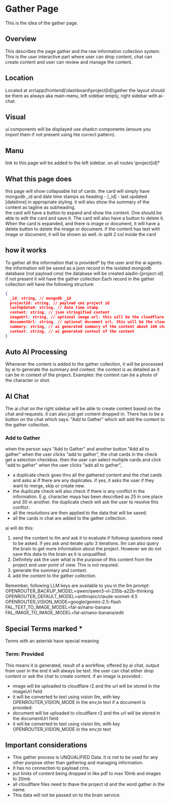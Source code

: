 # Gather Page

This is the idea of the gather page.

## Overview
This describes the page gather and the raw information collection system.
This is the user interactive part where user can drop content, chat can create content and user can review and manage the content.

## Location 
Located at src\app\(frontend)\dashboard\project\[id]\gather
the layout should be there as always aka main-menu, left sidebar empty, right sidebar with ai-chat. 

## Visual
ui components will be displayed use shadcn components (ensure you import them if not present using hte correct pattern).

## Manu
link to this page will be added to the left sidebar. on all routes \project\[id]\*

## What this page does
this page will show collapsable list of cards. the card will simply have mongodb _id and date time stamps as heading - [_id] - last updated [datetime] in appropriate styling.
it will also show the summary of the content as tagline as subheading.  
the card will have a button to expand and show the content.
One should be able to edit the card and save it.
The card will also have a button to delete it.
When the card is expanded, and there is image or document, it will have a delete button to delete the image or document.
if the content has text with image or document, it will be shown as well. in split 2 col inside the card


## how it works
To gather all the information that is provided* by the user and the ai agents.
the information will be saved as a json record in the isolated mongodb database (not payload cms)
the database will be created aladin-[project-id] if not present
it will have the gather collection
Each record in the gather collection will have the following structure:
```json
{
  _id: string, // mongodb _id
  projectId: string, // payload cms project id
  lastUpdated: string, // date time stamp
  content: string, // json stringified content
  imageUrl: string, // optional image url. this will be the cloudflare public url
  documentUrl: string, // optional document url. this will be the cloudflare public url
  summary: string, // ai generated summary of the content about 100 characters
  context: string, // ai generated context of the content
}
```

## Auto AI Processing
Whenever the content is added to the gather collection, it will be processed by ai to generate the summary and context.
the context is as detailed as it can be in context of the project.
Examples: the content can be a photo of the character or shot.

## AI Chat
The ai chat on the right sidebar will be able to create content based on the chat and requests. it can also just get content dropped in.
There has to be a button on the chat which says: "Add to Gather" which will add the content to the gather collection.

### Add to Gather
when the person says "Add to Gather"  and another button "Add all to gather"
when the user clicks "add to gather", the chat cards in the check get a selection checkbox. then the user can select multiple cards and click "add to gather"
when the user clicks "add all to gather", 
- a duplicate check goes thru all the gathered content and the chat cards and asks ai if there are any duplicates. if yes, it asks the user if they want to merge, skip or create new.
- the duplicate check will also check if there is any conflict in the information. E.g. character maya has been described as 25 in one place and 30 in another. the duplicate check will ask the user to resolve this conflict.
- all the resolutions are then applied to the data that will be saved.
- all the cards in chat are added to the gather collection.

ai will do this:
1) send the content to llm and ask it to evaluate if followup questions need to be asked. if yes ask and iterate upto 3 iterations. llm can also query the brain to get more information about the project. However we do not save this data to the brain as it is unqualified.
2) Definitely ask the user what is the purpose of this content from the project and user point of view. This is not required.
2) generate the summary and context.
3) add the content to the gather collection.

Remember, following LLM keys are available to you in the llm prompt:
OPENROUTER_BACKUP_MODEL=qwen/qwen3-vl-235b-a22b-thinking
OPENROUTER_DEFAULT_MODEL=anthropic/claude-sonnet-4.5
OPENROUTER_VISION_MODE=google/gemini-2.5-flash
FAL_TEXT_TO_IMAGE_MODEL=fal-ai/nano-banana
FAL_IMAGE_TO_IMAGE_MODEL=fal-ai/nano-banana/edit


## Special Terms marked *
Terms with an asterisk have special meaning

### Term: Provided
This means it is generated, result of a workflow, offered by ai chat, output from user
in the end it will always be text. the user can chat either drop content or ask the chat to create content.
if an image is provided :
- image will be uploaded to cloudflare r2 and the url will be stored in the imageUrl field
- it will be converted to text using vision llm, with key OPENROUTER_VISION_MODE in the env,to text
if a document is provided:
- document will be uploaded to cloudflare r2 and the url will be stored in the documentUrl field
- it will be converted to text using vision llm, with key OPENROUTER_VISION_MODE in the env,to text

## Important considerations
- This gather process is UNQUALIFIED Data. It is not to be used for any other purpose other than gathering and managing information.
- It has no connection to payload cms.
- put limits of content being dropped in like pdf to max 10mb and images to 20mb
- all cloudflare files need to thave the project id and the word gather in the name.
- This data will not be passed on to the brain service.